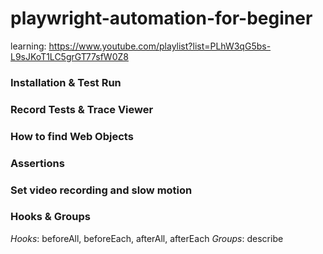 # playwright-automation-for-beginer

learning: https://www.youtube.com/playlist?list=PLhW3qG5bs-L9sJKoT1LC5grGT77sfW0Z8

### Installation & Test Run

### Record Tests & Trace Viewer

### How to find Web Objects

### Assertions

### Set video recording and slow motion

### Hooks & Groups

_Hooks_: beforeAll, beforeEach, afterAll, afterEach
_Groups_: describe

